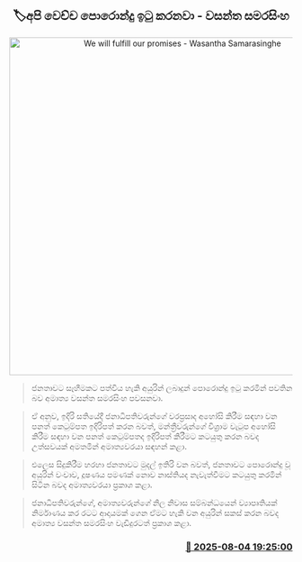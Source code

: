 <p align='center'><b><h2 align='center' title='We will fulfill our promises - Wasantha Samarasinghe'>🏷අපි වෙච්ච පොරොන්දු ඉටු කරනවා - වසන්ත සමරසිංහ</h2></b></p>
<p align='center'><img src='https://helakuru.sgp1.cdn.digitaloceanspaces.com/esana/images/lib/wasantha-samarasinhe-media-nn.jpg' width='600' alt='We will fulfill our promises - Wasantha Samarasinghe'></p>

> ජනතාවට සෑහීමකට පත්විය හැකි අයුරින් ලබාදුන් පොරොන්දු ඉටු කරමින් පවතින බව අමාත්‍ය වසන්ත සමරසිංහ පවසනවා.

> ඒ අනුව, ඉදිරි සතියේදී ජනාධිපතිවරුන්ගේ වරප්‍රසාද අහෝසි කිරීම සඳහා වන පනත් කෙටුම්පත ඉදිරිපත් කරන බවත්, මන්ත්‍රීවරුන්ගේ විශ්‍රාම වැටුප අහෝසි කිරීම සඳහා වන පනත් කෙටුම්පතද ඉදිරිපත් කිරීමට කටයුතු කරන බවද උත්සවයක් අමතමින් අමාත්‍යවරයා සඳහන් කළා.

> එලෙස සිදුකිරීම හරහා ජනතාවට මුදල් ඉතිරි වන බවත්, ජනතාවට පොරොන්දු වූ අයුරින් වංචාව, දූෂණය පමණක් නොව නාස්තියද නැවැත්වීමට කටයුතු කරමින් සිටින බවද අමාත්‍යවරයා ප්‍රකාශ කළා.

> ජනාධිපතිවරුන්ගේ, අමාත්‍යවරුන්ගේ නිල නිවාස සම්බන්ධයෙන් ව්‍යාපෘතියක් නිර්මාණය කර රටට ආදායමක් ගෙන ඒමට හැකි වන අයුරින් සකස් කරන බවද අමාත්‍ය වසන්ත සමරසිංහ වැඩිදුරටත් ප්‍රකාශ කළා.



<h3 align='right'><a href='https://www.helakuru.lk/esana/p/112429/'>📅 2025-08-04 19:25:00</a></h3>
